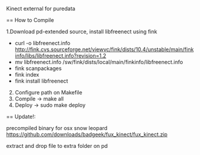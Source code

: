 Kinect external for puredata

== How to Compile 

1.Download pd-extended source, install libfreenect using fink

* curl -o libfreenect.info http://fink.cvs.sourceforge.net/viewvc/fink/dists/10.4/unstable/main/finkinfo/libs/libfreenect.info?revision=1.2
* mv libfreenect.info /sw/fink/dists/local/main/finkinfo/libfreenect.info
* fink scanpackages
* fink index
* fink install libfreenect

2. Configure path on Makefile
3. Compile -> make all
4. Deploy -> sudo make deploy

== Update!:

precompiled binary for osx snow leopard
https://github.com/downloads/badgeek/fux_kinect/fux_kinect.zip

extract and drop file to extra folder on pd
